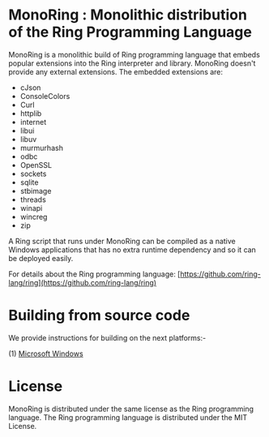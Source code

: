 # MonoRing : Monolithic distribution of the Ring Programming Language

MonoRing is a monolithic build of Ring programming language that embeds popular extensions into the Ring interpreter and library.
MonoRing doesn't provide any external extensions.
The embedded extensions are:
 - cJson
 - ConsoleColors
 - Curl
 - httplib
 - internet
 - libui
 - libuv
 - murmurhash
 - odbc
 - OpenSSL
 - sockets
 - sqlite
 - stbimage
 - threads
 - winapi
 - wincreg
 - zip

A Ring script that runs under MonoRing can be compiled as a native Windows applications that has no extra runtime dependency and so it can be deployed easily.

For details about the Ring programming language: [https://github.com/ring-lang/ring](https://github.com/ring-lang/ring)
			
# Building from source code

We provide instructions for building on the next platforms:-

(1) [Microsoft Windows](https://github.com/idrassi/MonoRing/blob/master/language/README_Windows.md)

# License 

MonoRing is distributed under the same license as the Ring programming language.
The Ring programming language is distributed under the MIT License.
